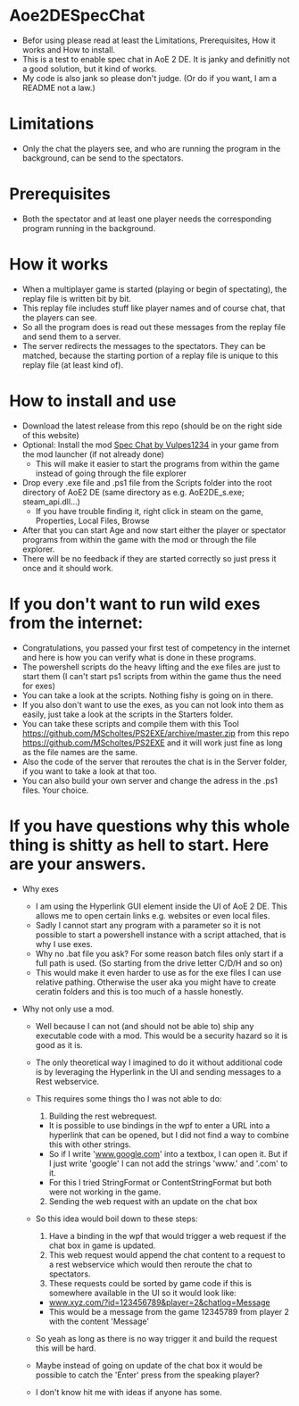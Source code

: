 # Aoe2DESpecChat
  * Befor using please read at least the Limitations, Prerequisites, How it works and How to install.
  * This is a test to enable spec chat in AoE 2 DE. It is janky and definitly not a good solution, but it kind of works.
  * My code is also jank so please don't judge. (Or do if you want, I am a README not a law.)

# Limitations
  * Only the chat the players see, and who are running the program in the background, can be send to the spectators.

# Prerequisites
  * Both the spectator and at least one player needs the corresponding program running in the background.

# How it works
  * When a multiplayer game is started (playing or begin of spectating), the replay file is written bit by bit.
  * This replay file includes stuff like player names and of course chat, that the players can see.
  * So all the program does is read out these messages from the replay file and send them to a server.
  * The server redirects the messages to the spectators. They can be matched, because the starting portion of a replay file is unique to this replay file (at least kind of).

# How to install and use
  * Download the latest release from this repo (should be on the right side of this website)
  * Optional: Install the mod <a href="https://www.ageofempires.com/mods/details/21519/">Spec Chat by Vulpes1234</a> in your game from the mod launcher (if not already done)
    * This will make it easier to start the programs from within the game instead of going through the file explorer
  * Drop every .exe file and .ps1 file from the Scripts folder into the root directory of AoE2 DE (same directory as e.g. AoE2DE_s.exe; steam_api.dll...)
    * If you have trouble finding it, right click in steam on the game, Properties, Local Files, Browse
  * After that you can start Age and now start either the player or spectator programs from within the game with the mod or through the file explorer.
  * There will be no feedback if they are started correctly so just press it once and it should work.

# If you don't want to run wild exes from the internet:
  * Congratulations, you passed your first test of competency in the internet and here is how you can verify what is done in these programs.
  * The powershell scripts do the heavy lifting and the exe files are just to start them (I can't start ps1 scripts from within the game thus the need for exes)
  * You can take a look at the scripts. Nothing fishy is going on in there.
  * If you also don't want to use the exes, as you can not look into them as easily, just take a look at the scripts in the Starters folder.
  * You can take these scripts and compile them with this Tool https://github.com/MScholtes/PS2EXE/archive/master.zip from this repo https://github.com/MScholtes/PS2EXE and it will work just fine as long as the file names are the same.
  * Also the code of the server that reroutes the chat is in the Server folder, if you want to take a look at that too.
  * You can also build your own server and change the adress in the .ps1 files. Your choice.

# If you have questions why this whole thing is shitty as hell to start. Here are your answers.
  * Why exes
    * I am using the Hyperlink GUI element inside the UI of AoE 2 DE. This allows me to open certain links e.g. websites or even local files.
    * Sadly I cannot start any program with a parameter so it is not possible to start a powershell instance with a script attached, that is why I use exes.
    * Why no .bat file you ask? For some reason batch files only start if a full path is used. (So starting from the drive letter C/D/H and so on)
    * This would make it even harder to use as for the exe files I can use relative pathing. Otherwise the user aka you might have to create ceratin folders and this is too much of a hassle honestly.

  * Why not only use a mod.
    * Well because I can not (and should not be able to) ship any executable code with a mod. This would be a security hazard so it is good as it is.
    * The only theoretical way I imagined to do it without additional code is by leveraging the Hyperlink in the UI and sending messages to a Rest webservice.
    * This requires some things tho I was not able to do:
      1. Building the rest webrequest.
        * It is possible to use bindings in the wpf to enter a URL into a hyperlink that can be opened, but I did not find a way to combine this with other strings.
        * So if I write 'www.google.com' into a textbox, I can open it. But if I just write 'google' I can not add the strings 'www.' and '.com' to it. 
        * For this I tried StringFormat or ContentStringFormat but both were not working in the game.
      2. Sending the web request with an update on the chat box

    * So this idea would boil down to these steps:
      1. Have a binding in the wpf that would trigger a web request if the chat box in game is updated.
      2. This web request would append the chat content to a request to a rest webservice which would then reroute the chat to spectators.
      3. These requests could be sorted by game code if this is somewhere available in the UI so it would look like:
        * www.xyz.com/?id=123456789&player=2&chatlog=Message
        * This would be a message from the game 12345789 from player 2 with the content 'Message'
    * So yeah as long as there is no way trigger it and build the request this will be hard.
    * Maybe instead of going on update of the chat box it would be possible to catch the 'Enter' press from the speaking player?
    * I don't know hit me with ideas if anyone has some.